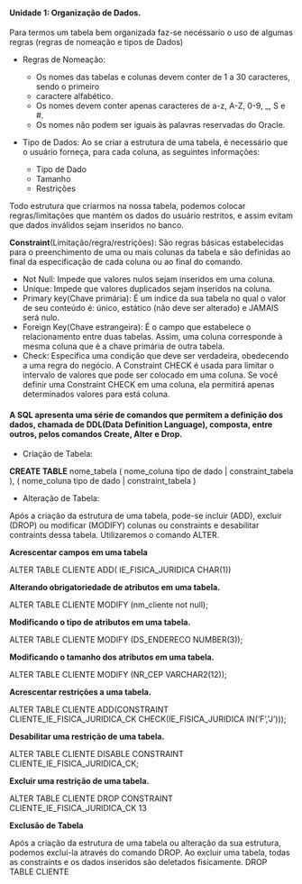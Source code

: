 #### Unidade 1: Organização de Dados.
 
Para termos um tabela bem organizada faz-se necéssario o uso de algumas regras (regras de nomeação e tipos de Dados)

- Regras de Nomeação: 
    - Os nomes das tabelas e colunas devem conter de 1 a 30 caracteres, sendo o primeiro
    - caractere alfabético.
    - Os nomes devem conter apenas caracteres de a-z, A-Z, 0-9, _, S e #.
    - Os nomes não podem ser iguais às palavras reservadas do Oracle.

- Tipo de Dados: Ao se criar a estrutura de uma tabela, é necessário que o usuário forneça, para cada coluna, as seguintes informações:
    - Tipo de Dado
    - Tamanho
    - Restrições

Todo estrutura que criarmos na nossa tabela, podemos colocar regras/limitações que mantém os dados do usuário restritos, e assim evitam que dados inválidos sejam inseridos no banco.

**Constraint**(Limitação/regra/restrições):  São regras básicas estabelecidas para o preenchimento de uma ou mais colunas da tabela e são definidas ao final da especificação de cada coluna ou ao final do comando.

- Not Null: Impede que valores nulos sejam inseridos em uma coluna.
- Unique: Impede que valores duplicados sejam inseridos na coluna.
- Primary key(Chave primária): É um índice da sua tabela no qual o valor de seu conteúdo é: único, estático (não deve ser alterado) e JAMAIS será nulo.
- Foreign Key(Chave estrangeira): É o campo que estabelece o relacionamento entre duas tabelas. Assim, uma coluna corresponde à mesma coluna que é a chave primária de outra tabela.
- Check: Especifica uma condição que deve ser verdadeira, obedecendo a uma regra
do negócio. A Constraint CHECK é usada para limitar o intervalo de valores que pode ser colocado em uma coluna. Se você definir uma Constraint CHECK em uma coluna, ela permitirá apenas determinados valores para está coluna.

#### A SQL apresenta uma série de comandos que permitem a definição dos dados, chamada de DDL(Data Definition Language), composta, entre outros, pelos comandos Create, Alter e Drop.

- Criação de Tabela: 

**CREATE TABLE** nome_tabela
( nome_coluna tipo de dado | constraint_tabela ),
( nome_coluna tipo de dado | constraint_tabela )

- Alteração de Tabela: 

Após a criação da estrutura de uma tabela, pode-se incluir (ADD), excluir (DROP) ou modificar (MODIFY) colunas ou constraints e desabilitar contraints dessa tabela. Utilizaremos o comando ALTER.

**Acrescentar campos em uma tabela**

ALTER TABLE CLIENTE
ADD( IE_FISICA_JURIDICA CHAR(1))

**Alterando obrigatoriedade de atributos em uma tabela.**

ALTER TABLE CLIENTE
MODIFY (nm_cliente not null);

**Modificando o tipo de atributos em uma tabela.**

ALTER TABLE CLIENTE
 MODIFY (DS_ENDERECO NUMBER(3));

**Modificando o tamanho dos atributos em uma tabela.**

ALTER TABLE CLIENTE
MODIFY (NR_CEP VARCHAR2(12));

**Acrescentar restrições a uma tabela.**

ALTER TABLE CLIENTE
 ADD(CONSTRAINT CLIENTE_IE_FISICA_JURIDICA_CK
 CHECK(IE_FISICA_JURIDICA IN(‘F’,’J’)));

**Desabilitar uma restrição de uma tabela.**

ALTER TABLE CLIENTE
DISABLE CONSTRAINT CLIENTE_IE_FISICA_JURIDICA_CK;

**Excluir uma restrição de uma tabela.**

ALTER TABLE CLIENTE
DROP CONSTRAINT CLIENTE_IE_FISICA_JURIDICA_CK
13

**Exclusão de Tabela**

Após a criação da estrutura de uma tabela ou alteração da sua estrutura, podemos excluí-la
através do comando DROP.
Ao excluir uma tabela, todas as constraints e os dados inseridos são deletados fisicamente.
DROP TABLE CLIENTE
